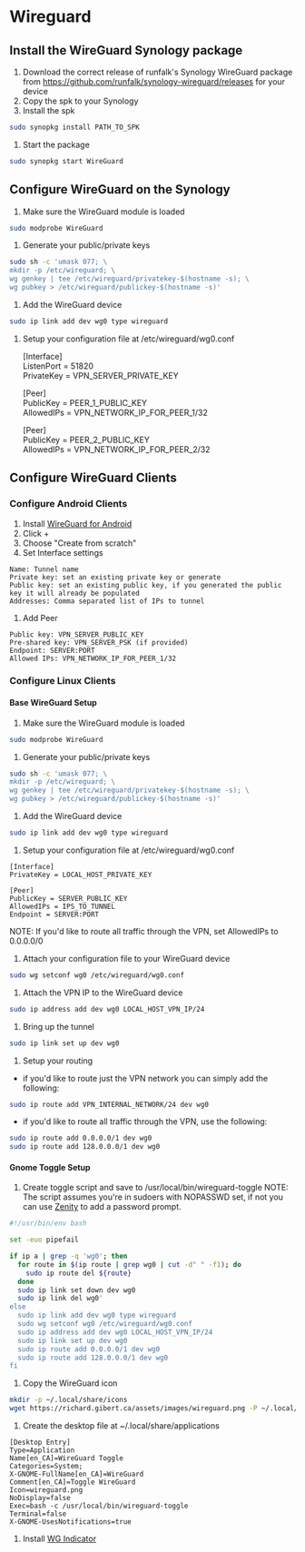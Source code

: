 # Wireguard

## Install the WireGuard Synology package

1. Download the correct release of runfalk's Synology WireGuard package from https://github.com/runfalk/synology-wireguard/releases for your device
1. Copy the spk to your Synology
1. Install the spk
~~~ bash
sudo synopkg install PATH_TO_SPK
~~~
1. Start the package
~~~ bash
sudo synopkg start WireGuard
~~~

## Configure WireGuard on the Synology

1. Make sure the WireGuard module is loaded
~~~ bash
sudo modprobe WireGuard
~~~
1. Generate your public/private keys
~~~ bash
sudo sh -c 'umask 077; \
mkdir -p /etc/wireguard; \
wg genkey | tee /etc/wireguard/privatekey-$(hostname -s); \
wg pubkey > /etc/wireguard/publickey-$(hostname -s)'
~~~
1. Add the WireGuard device
~~~ bash
sudo ip link add dev wg0 type wireguard
~~~
1. Setup your configuration file at /etc/wireguard/wg0.conf

    [Interface]    
    ListenPort = 51820    
    PrivateKey = VPN_SERVER_PRIVATE_KEY    
        
    [Peer]    
    PublicKey = PEER_1_PUBLIC_KEY    
    AllowedIPs = VPN_NETWORK_IP_FOR_PEER_1/32    
        
    [Peer]    
    PublicKey = PEER_2_PUBLIC_KEY    
    AllowedIPs = VPN_NETWORK_IP_FOR_PEER_2/32    

## Configure WireGuard Clients

### Configure Android Clients

1. Install [WireGuard for Android](https://play.google.com/store/apps/details?id=com.wireguard.android)
1. Click +
1. Choose "Create from scratch"
1. Set Interface settings
~~~
Name: Tunnel name
Private key: set an existing private key or generate
Public key: set an existing public key, if you generated the public key it will already be populated
Addresses: Comma separated list of IPs to tunnel
~~~
1. Add Peer
~~~
Public key: VPN_SERVER_PUBLIC_KEY
Pre-shared key: VPN_SERVER_PSK (if provided)
Endpoint: SERVER:PORT
Allowed IPs: VPN_NETWORK_IP_FOR_PEER_1/32
~~~

### Configure Linux Clients

#### Base WireGuard Setup

1. Make sure the WireGuard module is loaded
~~~ bash
sudo modprobe WireGuard
~~~
1. Generate your public/private keys
~~~ bash
sudo sh -c 'umask 077; \
mkdir -p /etc/wireguard; \
wg genkey | tee /etc/wireguard/privatekey-$(hostname -s); \
wg pubkey > /etc/wireguard/publickey-$(hostname -s)'
~~~
1. Add the WireGuard device
~~~ bash
sudo ip link add dev wg0 type wireguard
~~~
1. Setup your configuration file at /etc/wireguard/wg0.conf
~~~
[Interface]
PrivateKey = LOCAL_HOST_PRIVATE_KEY

[Peer]
PublicKey = SERVER_PUBLIC_KEY
AllowedIPs = IPS_TO_TUNNEL
Endpoint = SERVER:PORT
~~~
NOTE: If you'd like to route all traffic through the VPN, set AllowedIPs to 0.0.0.0/0
1. Attach your configuration file to your WireGuard device
~~~ bash
sudo wg setconf wg0 /etc/wireguard/wg0.conf
~~~
1. Attach the VPN IP to the WireGuard device
~~~ bash
sudo ip address add dev wg0 LOCAL_HOST_VPN_IP/24
~~~
1. Bring up the tunnel
~~~ bash
sudo ip link set up dev wg0
~~~
1. Setup your routing
  - if you'd like to route just the VPN network you can simply add the following:
~~~ bash
sudo ip route add VPN_INTERNAL_NETWORK/24 dev wg0
~~~
  - if you'd like to route all traffic through the VPN, use the following:
~~~ bash
sudo ip route add 0.0.0.0/1 dev wg0
sudo ip route add 128.0.0.0/1 dev wg0
~~~

#### Gnome Toggle Setup
1. Create toggle script and save to /usr/local/bin/wireguard-toggle
  NOTE: The script assumes you're in sudoers with NOPASSWD set, if not you can use [Zenity](https://help.gnome.org/users/zenity/) to add a password prompt.
~~~ bash
#!/usr/bin/env bash

set -euo pipefail

if ip a | grep -q 'wg0'; then
  for route in $(ip route | grep wg0 | cut -d" " -f1); do
    sudo ip route del ${route}
  done
  sudo ip link set down dev wg0
  sudo ip link del wg0'
else
  sudo ip link add dev wg0 type wireguard
  sudo wg setconf wg0 /etc/wireguard/wg0.conf
  sudo ip address add dev wg0 LOCAL_HOST_VPN_IP/24
  sudo ip link set up dev wg0
  sudo ip route add 0.0.0.0/1 dev wg0
  sudo ip route add 128.0.0.0/1 dev wg0
fi
~~~
1. Copy the WireGuard icon
~~~ bash
mkdir -p ~/.local/share/icons
wget https://richard.gibert.ca/assets/images/wireguard.png -P ~/.local/share/icons
~~~
1. Create the desktop file at ~/.local/share/applications
~~~
[Desktop Entry]
Type=Application
Name[en_CA]=WireGuard Toggle
Categories=System;
X-GNOME-FullName[en_CA]=WireGuard
Comment[en_CA]=Toggle WireGuard
Icon=wireguard.png
NoDisplay=false
Exec=bash -c /usr/local/bin/wireguard-toggle
Terminal=false
X-GNOME-UsesNotifications=true
~~~
1. Install [WG Indicator](https://extensions.gnome.org/extension/2027/wg-indicator/)
